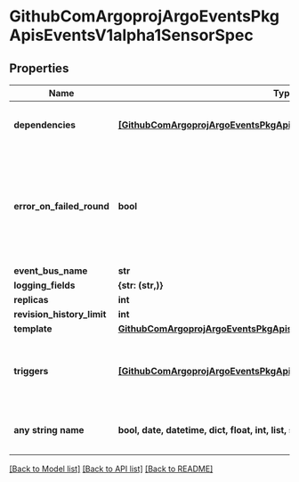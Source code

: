 # GithubComArgoprojArgoEventsPkgApisEventsV1alpha1SensorSpec


## Properties
Name | Type | Description | Notes
------------ | ------------- | ------------- | -------------
**dependencies** | [**[GithubComArgoprojArgoEventsPkgApisEventsV1alpha1EventDependency]**](GithubComArgoprojArgoEventsPkgApisEventsV1alpha1EventDependency.md) | Dependencies is a list of the events that this sensor is dependent on. | [optional] 
**error_on_failed_round** | **bool** | ErrorOnFailedRound if set to true, marks sensor state as &#x60;error&#x60; if the previous trigger round fails. Once sensor state is set to &#x60;error&#x60;, no further triggers will be processed. | [optional] 
**event_bus_name** | **str** |  | [optional] 
**logging_fields** | **{str: (str,)}** |  | [optional] 
**replicas** | **int** |  | [optional] 
**revision_history_limit** | **int** |  | [optional] 
**template** | [**GithubComArgoprojArgoEventsPkgApisEventsV1alpha1Template**](GithubComArgoprojArgoEventsPkgApisEventsV1alpha1Template.md) |  | [optional] 
**triggers** | [**[GithubComArgoprojArgoEventsPkgApisEventsV1alpha1Trigger]**](GithubComArgoprojArgoEventsPkgApisEventsV1alpha1Trigger.md) | Triggers is a list of the things that this sensor evokes. These are the outputs from this sensor. | [optional] 
**any string name** | **bool, date, datetime, dict, float, int, list, str, none_type** | any string name can be used but the value must be the correct type | [optional]

[[Back to Model list]](../README.md#documentation-for-models) [[Back to API list]](../README.md#documentation-for-api-endpoints) [[Back to README]](../README.md)


